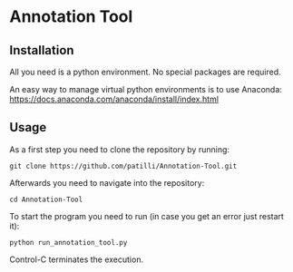 # Annotation Tool

## Installation

All you need is a python environment.
No special packages are required.

An easy way to manage virtual python environments is to use Anaconda: https://docs.anaconda.com/anaconda/install/index.html

## Usage

As a first step you need to clone the repository by running: 

```git clone https://github.com/patilli/Annotation-Tool.git```

Afterwards you need to navigate into the repository:

```cd Annotation-Tool```

To start the program you need to run (in case you get an error just restart it):

```python run_annotation_tool.py```

Control-C terminates the execution.

